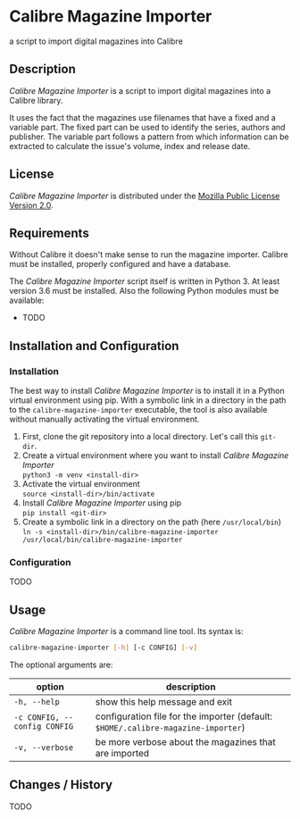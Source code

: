# Calibre Magazine Importer

a script to import digital magazines into Calibre

## Description

_Calibre Magazine Importer_ is a script to import digital magazines into a Calibre library.

It uses the fact that the magazines use filenames that have a fixed and a variable part. The fixed
part can be used to identify the series, authors and publisher. The variable part follows a pattern
from which information can be extracted to calculate the issue's volume, index and release date.

## License

_Calibre Magazine Importer_ is distributed under the
[Mozilla Public License Version 2.0](LICENSE.md).

## Requirements

Without Calibre it doesn't make sense to run the magazine importer. Calibre must be installed,
properly configured and have a database.

The _Calibre Magazine Importer_ script itself is written in Python 3. At least version 3.6 must be
installed. Also the following Python modules must be available:

* TODO

## Installation and Configuration

### Installation

The best way to install _Calibre Magazine Importer_ is to install it in a Python virtual
environment using pip. With a symbolic link in a directory in the path to the
`calibre-magazine-importer` executable, the tool is also available without manually activating the
virtual environment.

1. First, clone the git repository into a local directory. Let's call this `git-dir`.
2. Create a virtual environment where you want to install _Calibre Magazine Importer_  
`python3 -m venv <install-dir>`
3. Activate the virtual environment  
`source <install-dir>/bin/activate`
4. Install _Calibre Magazine Importer_ using pip  
`pip install <git-dir>`
5. Create a symbolic link in a directory on the path (here `/usr/local/bin`)  
`ln -s <install-dir>/bin/calibre-magazine-importer /usr/local/bin/calibre-magazine-importer`

### Configuration

TODO

## Usage

_Calibre Magazine Importer_ is a command line tool. Its syntax is:

```bash
calibre-magazine-importer [-h] [-c CONFIG] [-v]
```

The optional arguments are:

| option | description |
|--------|-------------|
| `-h, --help` | show this help message and exit |
| `-c CONFIG, --config CONFIG` | configuration file for the importer (default: `$HOME/.calibre-magazine-importer`) |
| `-v, --verbose` | be more verbose about the magazines that are imported |

## Changes / History

TODO
